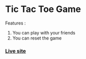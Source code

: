 # Tic Tac Toe Game

Features :
1. You can play with your friends
2. You can reset the game

### [Live site](https://taauntik.github.io/tic-tac-toe-js/)

